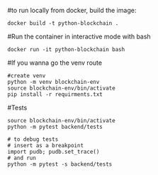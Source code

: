 #to run locally from docker, build the image:
```
docker build -t python-blockchain .
```
#Run the container in interactive mode with bash
```
docker run -it python-blockchain bash
```

#If you wanna go the venv route

```
#create venv
python -m venv blockchain-env
source blockchain-env/bin/activate
pip install -r requirments.txt
```

#Tests
```
source blockchain-env/bin/activate
python -m pytest backend/tests

# to debug tests
# insert as a breakpoint
import pudb; pudb.set_trace()
# and run
python -m pytest -s backend/tests
```
